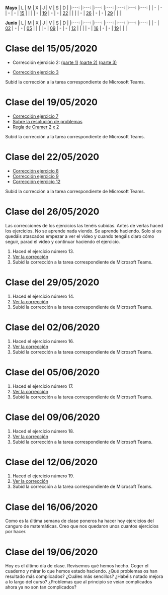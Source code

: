 
**Mayo**
| L | M | X | J | V | S | D |
|:---: |:---: |:---: |:---: |:---: |:---: |:---: |
| - | -  | - | - | [15](#C-1505) | | |
| - | [19](#C-1905) | - | - | [22](#C-2205) | | |
| - | [26](#C-2605) | - | - | [29](#C-2905) | | |

**Junio**
| L | M | X | J | V | S | D |
|:---: |:---: |:---: |:---: |:---: |:---: |:---: |
| - | [02](#C-0206) | - | - | [05](#C-0506) | | |
| - | [09](#C-0906) | - | - | [12](#C-1206) | | |
| - | [16](#C-1606) | - | - | [19](#C-1906) | | |



# <a name="C-1505"></a>Clase del 15/05/2020
* Corrección ejercicio 2: 
[(parte 1)](https://youtu.be/DlV82lM3c70)
[(parte 2)](https://youtu.be/MFIpsX-ECjU)
[(parte 3)](https://youtu.be/A1VaJTm6HfE)

* [Corrección ejercicio 3](https://youtu.be/sQB41pQX-cQ)

Subid la corrección a la tarea correspondiente de Microsoft Teams. 


# <a name="C-1905"></a>Clase del 19/05/2020
* [Corrección ejercicio 7](https://youtu.be/didKpvoJy-k)
* [Sobre la resolución de problemas](https://youtu.be/AJUdvtc2pJI)
* [Regla de Cramer 2 x 2](https://youtu.be/_D7YHH-GzQU)

Subid la corrección a la tarea correspondiente de Microsoft Teams.



# <a name="C-2205"></a>Clase del 22/05/2020

* [Corrección ejercicio 8](https://youtu.be/wJM8TR24ZNc)
* [Corrección ejercicio 9](https://youtu.be/krGxuCeEdeU)
* [Corrección ejercicio 12](https://youtu.be/CSZTOnblo0A)

Subid la corrección a la tarea correspondiente de Microsoft Teams.

# <a name="C-2605"></a>Clase del 26/05/2020

Las correcciones de los ejercicios las tenéis subidas. Antes de verlas haced
los ejercicios. No se aprende nada viendo. Se aprende haciendo. Solo si os
quedáis atascados empezar a ver el vídeo y cuando tengáis claro cómo seguir,
parad el vídeo y continuar haciendo el ejercicio. 

1. Haced el ejercicio número 13.
2. [Ver la corrección](https://youtu.be/Wf-4ThbfvLM)
3. Subid la corrección a la tarea correspondiente de Microsoft Teams.

# <a name="C-2905"></a>Clase del 29/05/2020

1. Haced el ejercicio número 14.
2. [Ver la corrección](https://youtu.be/LoCeDQoNDSc)
3. Subid la corrección a la tarea correspondiente de Microsoft Teams.

# <a name="C-0206"></a>Clase del 02/06/2020

1. Haced el ejercicio número 16.
2. [Ver la corrección](https://youtu.be/ru15i6r5poo)
3. Subid la corrección a la tarea correspondiente de Microsoft Teams.

# <a name="C-0506"></a>Clase del 05/06/2020


1. Haced el ejercicio número 17.
2. [Ver la corrección](https://youtu.be/ARAhYfSlm4Q)
3. Subid la corrección a la tarea correspondiente de Microsoft Teams.



# <a name="C-0906"></a>Clase del 09/06/2020


1. Haced el ejercicio número 18.
2. [Ver la corrección](https://youtu.be/iqMOjkNa7Ho)
3. Subid la corrección a la tarea correspondiente de Microsoft Teams.



# <a name="C-1206"></a>Clase del 12/06/2020


1. Haced el ejercicio número 19.
2. [Ver la corrección](https://youtu.be/jqCPqIgya7Q)
3. Subid la corrección a la tarea correspondiente de Microsoft Teams.


# <a name="C-1606"></a>Clase del 16/06/2020

Como es la última semana de clase poneros ha hacer hoy ejercicios del canguro
de matemáticas. Creo que nos quedaron unos cuantos ejercicios por hacer. 



# <a name="C-1906"></a>Clase del 19/06/2020

Hoy es el último día de clase. Revisemos qué hemos hecho. Coger el cuaderno y
mirar lo que hemos estado haciendo. ¿Qué problemas os han resultado más
complicados? ¿Cuáles más sencillos? ¿Habéis notado mejora a lo largo del
curso? ¿Problemas que al principio se veían complicados ahora ya no son tan
complicados?


